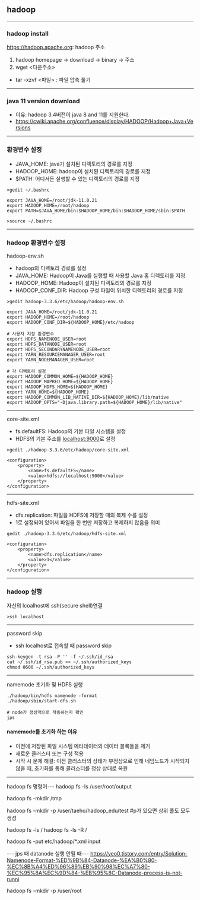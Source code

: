 ## hadoop

---
### hadoop install

<https://hadoop.apache.org>: hadoop 주소

1. hadoop homepage -> download -> binary -> 주소
2. wget <다운주소>
- tar -xzvf <파일> : 파일 압축 풀기

---
### java 11 version download
- 이유: hadoop 3.4버전이 java 8 and 11를 지원한다.
- <https://cwiki.apache.org/confluence/display/HADOOP/Hadoop+Java+Versions> 

---
### 환경변수 설정
- JAVA_HOME: java가 설치된 디렉토리의 경로를 지정
- HADOOP_HOME: hadoop이 설치된 디렉토리의 경로를 지정
- $PATH: 어디서든 실행할 수 있는 디렉토리의 경로를 지정

```
>gedit ~/.bashrc
```
```
export JAVA_HOME=/root/jdk-11.0.21
export HADOOP_HOME=/root/hadoop
export PATH=$JAVA_HOME/bin:$HADOOP_HOME/bin:$HADOOP_HOME/sbin:$PATH
```
```
>source ~/.bashrc
```


---
### hadoop 환경변수 설정

hadoop-env.sh
- hadoop의 디렉토리 경로를 설정
- JAVA_HOME: Hadoop이 Java를 실행할 때 사용할 Java 홈 디렉토리를 지정
- HADOOP_HOME: Hadoop이 설치된 디렉토리의 경로를 지정
- HADOOP_CONF_DIR: Hadoop 구성 파일이 위치한 디렉토리의 경로를 지정
```
>gedit hadoop-3.3.6/etc/hadoop/hadoop-env.sh
```
```
export JAVA_HOME=/root/jdk-11.0.21
export HADOOP_HOME=/root/hadoop
export HADOOP_CONF_DIR=${HADOOP_HOME}/etc/hadoop

# 사용자 지정 환경변수
export HDFS_NAMENODE_USER=root
export HDFS_DATANODE_USER=root
export HDFS_SECONDARYNAMENODE_USER=root
export YARN_RESOURCEMANAGER_USER=root
export YARN_NODEMANAGER_USER=root

# 각 디렉토리 설정
export HADOOP_COMMON_HOME=${HADOOP_HOME}
export HADOOP_MAPRED_HOME=${HADOOP_HOME}
export HADOOP_HDFS_HOME=${HADOOP_HOME}
export YARN_HOME=${HADOOP_HOME}
export HADOOP_COMMON_LIB_NATIVE_DIR=${HADOOP_HOME}/lib/native
export HADOOP_OPTS="-Djava.library.path=${HADOOP_HOME}/lib/native"
```

---
core-site.xml
- fs.defaultFS: Hadoop의 기본 파일 시스템을 설정
- HDFS의 기본 주소를 <localhost:9000>로 설정
```
>gedit ./hadoop-3.3.6/etc/hadoop/core-site.xml
```
```
<configuration>
    <property>
        <name>fs.defaultFS</name>
        <value>hdfs://localhost:9000</value>
    </property>
</configuration>
```

---
hdfs-site.xml
- dfs.replication: 파일을 HDFS에 저장할 때의 복제 수를 설정
- 1로 설정되어 있어서 파일을 한 번만 저장하고 복제하지 않음을 의미

```
gedit ./hadoop-3.3.6/etc/hadoop/hdfs-site.xml
```
```
<configuration>
    <property>
        <name>dfs.replication</name>
        <value>1</value>
    </property>
</configuration>
```

--- 
### hadoop 실행
자신의 lcoalhost에 ssh(secure shell)연결
```
>ssh localhost
```

---
password skip
- ssh localhost로 접속할 때 password skip
```
ssh-keygen -t rsa -P '' -f ~/.ssh/id_rsa
cat ~/.ssh/id_rsa.pub >> ~/.ssh/authorized_keys
chmod 0600 ~/.ssh/authorized_keys
```
---
namemode 초기화 및 HDFS 실행
```
./hadoop/bin/hdfs namenode -format
./hadoop/sbin/start-dfs.sh

# node가 정상적으로 작동하는지 확인
jps
```
#### namemode를 초기화 하는 이유
- 이전에 저장된 파일 시스템 메타데이터와 데이터 블록들을 제거
- 새로운 클러스터 또는 구성 적용
- 시작 시 문제 해결: 이전 클러스터의 상태가 부정상으로 인해 네임노드가 시작되지 않을 때, 초기화를 통해 클러스터를 정상 상태로 복원


---
hadoop fs 명령어---
hadoop fs -ls /user/root/output

hadoop fs -mkdir /tmp

hadoop fs -mkdir -p /user/taeho/hadoop_edu/test #p가 있으면 상위 폴도 모두 생성

hadoop fs -ls /
hadoop fs -ls -R /

hadoop fs -put etc/hadoop/*.xml input


--- jps 때 datanode 실행 안될 때---
https://yeo0.tistory.com/entry/Solution-Namenode-Format-%ED%9B%84-Datanode-%EA%B0%80-%EC%8B%A4%ED%96%89%EB%90%98%EC%A7%80-%EC%95%8A%EC%9D%84-%EB%95%8C-Datanode-process-is-not-runni

hadoop fs -mkdir -p /user/root

